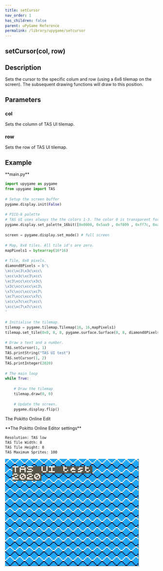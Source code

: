 ```yaml
---
title: setCursor
nav_order: 1
has_children: false
parent: uPyGame Reference
permalink: /library/upygame/setcursor
---
```


## setCursor(col, row)

## Description

Sets the cursor to the specific colum and row (using a 6x6 tilemap on the screen). The subsequent drawing functions will draw to this position. 

## Parameters

### col
Sets the column of TAS UI tilemap. 

### row
Sets the row of TAS UI tilemap. 

## Example

<div class="code-example" markdown="1">
**main.py**
</div>

```py
import upygame as pygame
from upygame import TAS

# Setup the screen buffer
pygame.display.init(False)

# PICO-8 palette
# TAS UI uses always the the colors 1-3. The color 0 is transparent for the UI.
pygame.display.set_palette_16bit([0x0000, 0x5aa9 , 0xf809 , 0xff7c, 0xa286, 0x0429, 0xbe18, 0x194a,0xfd00,  0x0706, 0xff44, 0x792a, 0x255f, 0x7392, 0xfbb4, 0xfe54]);

screen = pygame.display.set_mode() # full screen

# Map, 8x8 tiles. All tile id's are zero.
mapPixels1 = bytearray(16*16)

# Tile, 8x8 pixels.
diamond8Pixels = b'\
\xcc\xc3\x3c\xcc\
\xcc\x3c\xc3\xcc\
\xc3\xcc\xcc\x3c\
\x3c\xcc\xcc\xc3\
\x7c\xcc\xcc\xc7\
\xc7\xcc\xcc\x7c\
\xcc\x7c\xc7\xcc\
\xcc\xc7\x7c\xcc\
'

# Initialise the tilemap.
tilemap = pygame.tilemap.Tilemap(16, 16,mapPixels1)
tilemap.set_tile(0x0, 8, 8, pygame.surface.Surface(8, 8, diamond8Pixels));

# Draw a text and a number.
TAS.setCursor(1, 1)
TAS.printString("TAS UI test")
TAS.setCursor(1, 2)
TAS.printInteger(2020)

# The main loop
while True:

    # Draw the tilemap
    tilemap.draw(0, 0)

    # Update the screen.
    pygame.display.flip()
```

The Pokitto Online Edit
<div class="code-example" markdown="1">
**The Pokitto Online Editor settings**
</div>

```
Resolution: TAS low
TAS Tile Width: 8
TAS Tile Height: 8
TAS Maximum Sprites: 100
```

<div style="min-width: 33.33%">
    <img src="printstring_printinteger.png">
</div>
